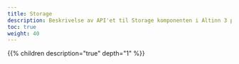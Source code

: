 ```yaml
---
title: Storage
description: Beskrivelse av API'et til Storage komponenten i Altinn 3 platformen.
toc: true
weight: 40
---
```


{{% children description="true" depth="1" %}}